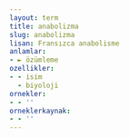 ```yaml
---
layout: term
title: anabolizma
slug: anabolizma
lisan: Fransızca anabolisme
anlamlar:
- ► özümleme
ozellikler:
- - isim
  - biyoloji
ornekler:
- - ''
orneklerkaynak:
- - ''
---
```

